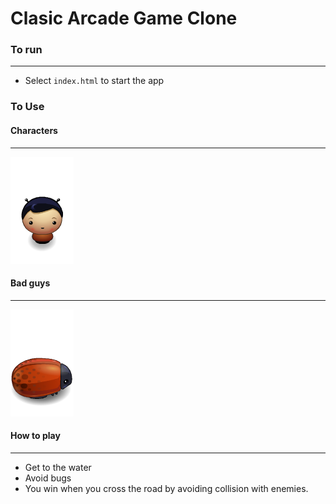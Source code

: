# Clasic Arcade Game Clone
### To run
---------------------------
- Select ```index.html``` to start the app
### To Use

#### Characters
----------------------------
![boy](images/char-boy.png)

#### Bad guys
----------------------------
![enemy-bug](images/enemy-bug.png)

#### How to play
---------------------------
- Get to the water
- Avoid bugs
- You win when you cross the road by avoiding collision with enemies.


